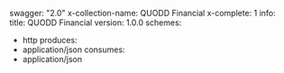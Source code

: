 swagger: "2.0"
x-collection-name: QUODD Financial
x-complete: 1
info:
  title: QUODD Financial
  version: 1.0.0
schemes:
- http
produces:
- application/json
consumes:
- application/json